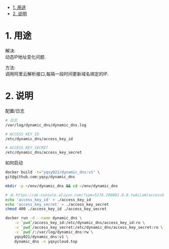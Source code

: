 <!-- TOC -->

- [1. 用途](#1-用途)
- [2. 说明](#2-说明)

<!-- /TOC -->


<a id="markdown-1-用途" name="1-用途"></a>
# 1. 用途

解决:  
动态IP地址变化问题.  

方法:  
调用阿里云解析接口,每隔一段时间更新域名绑定的IP.  


<a id="markdown-2-说明" name="2-说明"></a>
# 2. 说明

配置/日志
```bash
# 日志
/var/log/dynamic_dns/dynamic_dns.log

# ACCESS_KEY_ID
/etc/dynamic_dns/access_key_id

# ACCESS_KEY_SECRET
/etc/dynamic_dns/access_key_secret
```

如何启动
```bash
docker build -t="yqsy021/dynamic_dns:v1" \
git@github.com:yqsy/dynamic_dns

mkdir -p ~/env/dynamic_dns && cd ~/env/dynamic_dns

# 从 https://ak-console.aliyun.com/?spm=5176.200001.0.0.twALLa#/accesskey 获得
echo 'access_key_id' > ./access_key_id
echo 'access_key_secret' > ./access_key_secret
chmod 400 ./access_key_id ./access_key_secret

docker run -d --name dynamic_dns \
    -v `pwd`/access_key_id:/etc/dynamic_dns/access_key_id:ro \
    -v `pwd`/access_key_secret:/etc/dynamic_dns/access_key_secret:ro \
    -v `pwd`/:/var/log/dynamic_dns:rw \
    yqsy021/dynamic_dns:v1 \
    dynamic_dns -n yqsycloud.top
```

